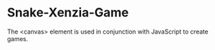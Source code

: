 # Snake-Xenzia-Game
The &lt;canvas> element is used in conjunction with JavaScript to create  games.
